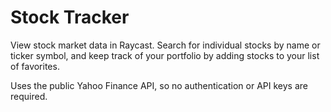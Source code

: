 # Stock Tracker

View stock market data in Raycast. Search for individual stocks by name or ticker symbol, and keep track of your portfolio by adding stocks to your list of favorites.

Uses the public Yahoo Finance API, so no authentication or API keys are required.
